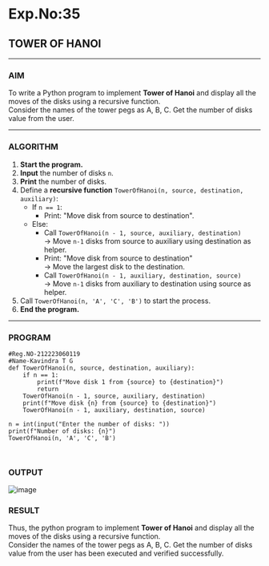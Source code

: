 # Exp.No:35  
## TOWER OF HANOI

---

### AIM  
To write a Python program to implement **Tower of Hanoi** and display all the moves of the disks using a recursive function.  
Consider the names of the tower pegs as A, B, C. Get the number of disks value from the user.

---

### ALGORITHM  

1. **Start the program.**
2. **Input** the number of disks `n`.
3. **Print** the number of disks.
4. Define a **recursive function** `TowerOfHanoi(n, source, destination, auxiliary)`:
   - If `n == 1`:
     - Print: "Move disk from source to destination".
   - Else:
     - Call `TowerOfHanoi(n - 1, source, auxiliary, destination)`  
       → Move `n-1` disks from source to auxiliary using destination as helper.
     - Print: "Move disk from source to destination"  
       → Move the largest disk to the destination.
     - Call `TowerOfHanoi(n - 1, auxiliary, destination, source)`  
       → Move `n-1` disks from auxiliary to destination using source as helper.
5. Call `TowerOfHanoi(n, 'A', 'C', 'B')` to start the process.
6. **End the program.**

---

### PROGRAM  

```
#Reg.NO-212223060119
#Name-Kavindra T G
def TowerOfHanoi(n, source, destination, auxiliary):
    if n == 1:
        print(f"Move disk 1 from {source} to {destination}")
        return
    TowerOfHanoi(n - 1, source, auxiliary, destination)
    print(f"Move disk {n} from {source} to {destination}")
    TowerOfHanoi(n - 1, auxiliary, destination, source)

n = int(input("Enter the number of disks: "))
print(f"Number of disks: {n}")
TowerOfHanoi(n, 'A', 'C', 'B')



```

### OUTPUT
![image](https://github.com/user-attachments/assets/30360199-3e1d-4286-86b4-3b5e19ca6f47)



### RESULT
Thus, the python program to implement **Tower of Hanoi** and display all the moves of the disks using a recursive function.  
Consider the names of the tower pegs as A, B, C. Get the number of disks value from the user has been executed and verified successfully.
